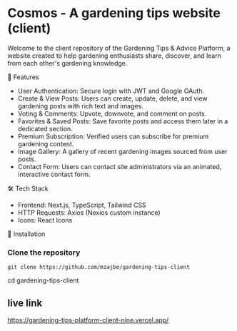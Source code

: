 
# Cosmos - A gardening tips website (client)

Welcome to the client repository of the Gardening Tips & Advice Platform, a website created to help gardening enthusiasts share, discover, and learn from each other's gardening knowledge.

🌟 Features
- User Authentication: Secure login with JWT and Google OAuth.
- Create & View Posts: Users can create, update, delete, and view gardening posts with rich text and images.
- Voting & Comments: Upvote, downvote, and comment on posts.
- Favorites & Saved Posts: Save favorite posts and access them later in a dedicated section.
- Premium Subscription: Verified users can subscribe for premium gardening content.
- Image Gallery: A gallery of recent gardening images sourced from user posts.
- Contact Form: Users can contact site administrators via an animated, interactive contact form.

🛠 Tech Stack
- Frontend: Next.js, TypeScript, Tailwind CSS
- HTTP Requests: Axios (Nexios custom instance)
- Icons: React Icons

🚀 Installation
### Clone the repository
 ```
git clone https://github.com/mzajbe/gardening-tips-client
```
cd gardening-tips-client



## live link

https://gardening-tips-platform-client-nine.vercel.app/


